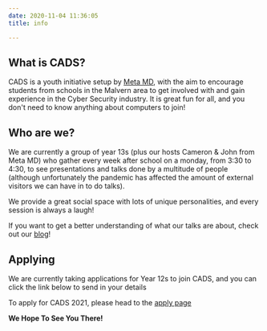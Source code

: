 ```yaml
---
date: 2020-11-04 11:36:05
title: info

---
```

## What is CADS?

CADS is a youth initiative setup by [Meta MD](https://meta.aero/mmd/), with the aim to encourage students from schools in the Malvern area to get involved with and gain experience in the Cyber Security industry. It is great fun for all, and you don't need to know anything about computers to join!

## Who are we?

We are currently a group of year 13s (plus our hosts Cameron & John from Meta MD) who gather every week after school on a monday, from 3:30 to 4:30, to see presentations and talks done by a multitude of people (although unfortunately the pandemic has affected the amount of external visitors we can have in to do talks).

We provide a great social space with lots of unique personalities, and every session is always a laugh!

If you want to get a better understanding of what our talks are about, check out our [blog](https://cadscheme.co.uk/archives/)!

## Applying

We are currently taking applications for Year 12s to join CADS, and you can click the link below to send in your details

To apply for CADS 2021, please head to the [apply page](https://cadscheme.co.uk/info)

**We Hope To See You There!**